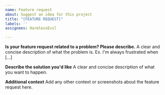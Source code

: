 ```yaml
---
name: Feature request
about: Suggest an idea for this project
title: "[FEATURE REQUEST]"
labels: ''
assignees: HarmlessEvil

---
```


**Is your feature request related to a problem? Please describe.**
A clear and concise description of what the problem is. Ex. I'm always frustrated when [...]

**Describe the solution you'd like**
A clear and concise description of what you want to happen.

**Additional context**
Add any other context or screenshots about the feature request here.
